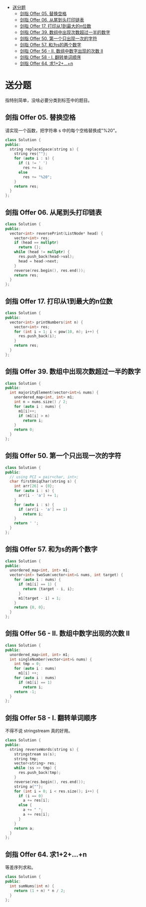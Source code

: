 - [送分题](#送分题)
  - [剑指 Offer 05. 替换空格](#剑指-offer-05-替换空格)
  - [剑指 Offer 06. 从尾到头打印链表](#剑指-offer-06-从尾到头打印链表)
  - [剑指 Offer 17. 打印从1到最大的n位数](#剑指-offer-17-打印从1到最大的n位数)
  - [剑指 Offer 39. 数组中出现次数超过一半的数字](#剑指-offer-39-数组中出现次数超过一半的数字)
  - [剑指 Offer 50. 第一个只出现一次的字符](#剑指-offer-50-第一个只出现一次的字符)
  - [剑指 Offer 57. 和为s的两个数字](#剑指-offer-57-和为s的两个数字)
  - [剑指 Offer 56 - II. 数组中数字出现的次数 II](#剑指-offer-56---ii-数组中数字出现的次数-ii)
  - [剑指 Offer 58 - I. 翻转单词顺序](#剑指-offer-58---i-翻转单词顺序)
  - [剑指 Offer 64. 求1+2+…+n](#剑指-offer-64-求12n)

# 送分题

指特别简单，没啥必要分类到标签中的题目。

## 剑指 Offer 05. 替换空格

请实现一个函数，把字符串 s 中的每个空格替换成"%20"。

```cpp
class Solution {
public:
  string replaceSpace(string s) {
    string res{""};
    for (auto i : s) {
      if (i != ' ')
        res += i;
      else
        res += "%20";
    }
    return res;
  }
};
```

## 剑指 Offer 06. 从尾到头打印链表

```cpp
class Solution {
public:
  vector<int> reversePrint(ListNode* head) {
    vector<int> res;
    if (head == nullptr)
      return {};
    while (head != nullptr) {
      res.push_back(head->val);
      head = head->next;
    }
    reverse(res.begin(), res.end());
    return res;
  }
};
```

## 剑指 Offer 17. 打印从1到最大的n位数

```cpp
class Solution {
public:
  vector<int> printNumbers(int n) {
    vector<int> res;
    for (int i = 1; i < pow(10, n); i++) {
      res.push_back(i);
    }
    return res;
  }
};
```

## 剑指 Offer 39. 数组中出现次数超过一半的数字

```cpp
class Solution {
public:
  int majorityElement(vector<int>& nums) {
    unordered_map<int, int> m1;
    int n = nums.size() / 2;
    for (auto i : nums) {
      m1[i]++;
      if (m1[i] > n)
        return i;
    }
    return 0;
  }
};
```

## 剑指 Offer 50. 第一个只出现一次的字符

```cpp
class Solution {
public:
  // using PCI = pair<char, int>;
  char firstUniqChar(string s) {
    int arr[26] = {0};
    for (auto i : s) {
      arr[i - 'a'] += 1;
    }
    for (auto i : s) {
      if (arr[i - 'a'] == 1)
        return i;
    }
    return ' ';
  }
};
```

## 剑指 Offer 57. 和为s的两个数字

```cpp
class Solution {
public:
  unordered_map<int, int> m1;
  vector<int> twoSum(vector<int>& nums, int target) {
    for (auto i : nums) {
      if (m1[i] == 1) {
        return {target - i, i};
      }
      m1[target - i] = 1;
    } 
    return {0, 0};
  }
};
```

## 剑指 Offer 56 - II. 数组中数字出现的次数 II

```cpp
class Solution {
public:
  unordered_map<int, int> m1;
  int singleNumber(vector<int>& nums) {
    int tmp = 0;
    for (auto i : nums)
      m1[i] ++;
    for (auto i : nums)
      if (m1[i] == 1)
        return i;
    return -1;
  }
};
```

## 剑指 Offer 58 - I. 翻转单词顺序

不得不说 stringstream 真的好用。

```cpp
class Solution {
public:
  string reverseWords(string s) {
    stringstream ss(s);
    string tmp;
    vector<string> res;
    while (ss >> tmp) {
      res.push_back(tmp);
    }
    reverse(res.begin(), res.end());
    string a{""};
    for (int i = 0; i < res.size(); i++) {
      if (i == 0)
        a += res[i];
      else {
        a += " ";
        a += res[i];
      }
    }
    return a;
  }
};
```

## 剑指 Offer 64. 求1+2+…+n

等差序列求和。

```cpp
class Solution {
public:
  int sumNums(int n) {
    return (1 + n) * n / 2;
  }
};
```